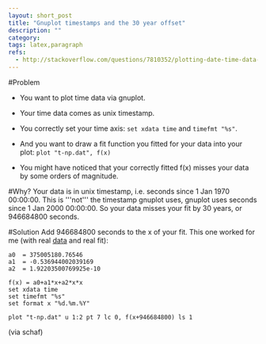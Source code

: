 ```yaml
---
layout: short_post
title: "Gnuplot timestamps and the 30 year offset"
description: ""
category:
tags: latex,paragraph
refs:
  - http://stackoverflow.com/questions/7810352/plotting-date-time-data-points-and-functions-in-the-same-graph
---
```


#Problem
* You want to plot time data via gnuplot.
* Your time data comes as unix timestamp.
* You correctly set your time axis: `set xdata time` and `timefmt "%s"`.

* And you want to draw a fit function you fitted for your data into your plot:
  `plot "t-np.dat", f(x)`

* You might have noticed that your correctly fitted f(x) misses your data by
  some orders of magnitude.

#Why?
Your data is in unix timestamp, i.e. seconds since 1 Jan 1970 00:00:00. This
is '''not''' the timestamp gnuplot uses, gnuplot uses seconds since 1 Jan 2000
00:00:00. So your data misses your fit by 30 years, or 946684800 seconds.

#Solution
Add 946684800 seconds to the x of your fit. This one worked for me (with real
[data][data] and real fit):

```
a0  = 375005180.76546
a1  = -0.536944002039169
a2  = 1.92203500769925e-10

f(x) = a0+a1*x+a2*x*x
set xdata time
set timefmt "%s"
set format x "%d.%m.%Y"

plot "t-np.dat" u 1:2 pt 7 lc 0, f(x+946684800) ls 1
```

(via schaf)

[data]:http://nopaste.info/c414cacbd4.html
